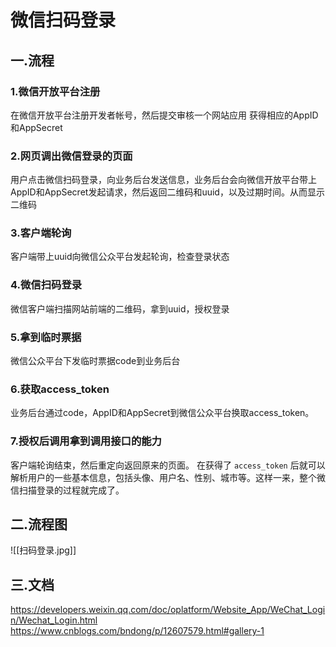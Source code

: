 # 微信扫码登录

## 一.流程
### 1.微信开放平台注册
在微信开放平台注册开发者帐号，然后提交审核一个网站应用
获得相应的AppID和AppSecret

### 2.网页调出微信登录的页面
用户点击微信扫码登录，向业务后台发送信息，业务后台会向微信开放平台带上AppID和AppSecret发起请求，然后返回二维码和uuid，以及过期时间。从而显示二维码

### 3.客户端轮询
客户端带上uuid向微信公众平台发起轮询，检查登录状态
### 4.微信扫码登录
微信客户端扫描网站前端的二维码，拿到uuid，授权登录
### 5.拿到临时票据
微信公众平台下发临时票据code到业务后台
### 6.获取access_token
业务后台通过code，AppID和AppSecret到微信公众平台换取access_token。
### 7.授权后调用拿到调用接口的能力
客户端轮询结束，然后重定向返回原来的页面。
在获得了 `access_token` 后就可以解析用户的一些基本信息，包括头像、用户名、性别、城市等。这样一来，整个微信扫描登录的过程就完成了。


## 二.流程图
![[扫码登录.jpg]]
## 三.文档
https://developers.weixin.qq.com/doc/oplatform/Website_App/WeChat_Login/Wechat_Login.html
https://www.cnblogs.com/bndong/p/12607579.html#gallery-1
